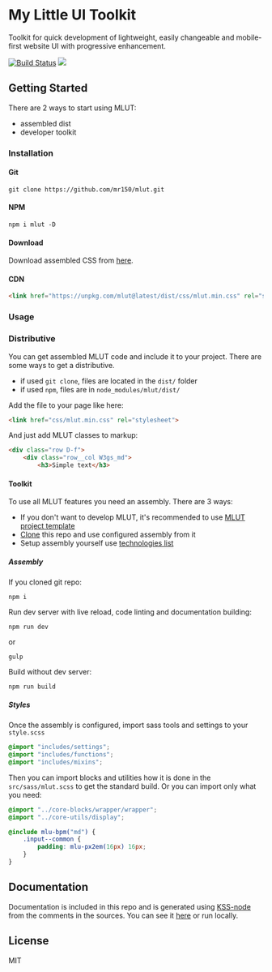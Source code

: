 # My Little UI Toolkit #
Toolkit for quick development of lightweight, easily changeable and mobile-first website UI with progressive enhancement.

[![Build Status](https://travis-ci.com/mr150/mlut.svg?branch=master)](https://travis-ci.com/mr150/mlut)
[![](https://img.shields.io/npm/v/mlut.svg)](https://www.npmjs.com/package/mlut)

## Getting Started ##
There are 2 ways to start using MLUT:

- assembled dist
- developer toolkit

### Installation ###
#### Git ####
```
git clone https://github.com/mr150/mlut.git
```

#### NPM ####
```
npm i mlut -D
```

#### Download ####
Download assembled CSS from [here](https://unpkg.com/mlut@latest/dist/css/mlut.min.css).

#### CDN ####
```html
<link href="https://unpkg.com/mlut@latest/dist/css/mlut.min.css" rel="stylesheet">
```

### Usage ###
### Distributive ###
You can get assembled MLUT code and include it to your project. There are some ways to get a distributive.

- if used `git clone`, files are located in the `dist/` folder
- if used `npm`, files are in `node_modules/mlut/dist/`

Add the file to your page like here:
```html
<link href="css/mlut.min.css" rel="stylesheet">
```
And just add MLUT classes to markup:
```html
<div class="row D-f">
	<div class="row__col W3gs_md">
		<h3>Simple text</h3>
```

#### Toolkit ####
To use all MLUT features you need an assembly. There are 3 ways:

- If you don't want to develop MLUT, it's recommended to use [MLUT project template](https://github.com/mr150/mlut-project)
- [Clone](#git) this repo and use configured assembly from it
- Setup assembly yourself use [technologies list](https://mr150.github.io/mlut/)

##### Assembly #####
If you cloned git repo:
```
npm i
```
Run dev server with live reload, code linting and documentation building:
```
npm run dev
```
or
```
gulp
```
Build without dev server:
```
npm run build
```

##### Styles #####
Once the assembly is configured, import sass tools and settings to your `style.scss`
```scss
@import "includes/settings";
@import "includes/functions";
@import "includes/mixins";
```
Then you can import blocks and utilities how it is done in the `src/sass/mlut.scss` to get the standard build. Or you can import only what you need:
```scss
@import "../core-blocks/wrapper/wrapper";
@import "../core-utils/display";

@include mlu-bpm("md") {
	.input--common {
		padding: mlu-px2em(16px) 16px;
	}
}
```

## Documentation ##
Documentation is included in this repo and is generated using [KSS-node](https://github.com/kss-node/kss-node) from the comments in the sources. You can see it [here](https://mr150.github.io/mlut/) or run locally.

## License ##
MIT

